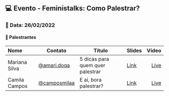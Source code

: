 ## 💻 **Evento - Feministalks: Como Palestrar?**

### 📅 Data: 26/02/2022

#### 🎤 **Palestrantes**

| Nome          | Contato                                              | Título                           | Slides                                                                                                                                                                  |                                           Vídeo |
| :------------ | ---------------------------------------------------- | -------------------------------- | ----------------------------------------------------------------------------------------------------------------------------------------------------------------------- | ----------------------------------------------: |
| Mariana Silva | [@amari.doqa](https://www.instagram.com/amari.doqa/) | 5 dicas para quem quer palestrar | [Link](https://www.canva.com/design/DAE5ZVWo21c/hOE0cVudXS2Pi7UKz_oK-w/view?utm_content=DAE5ZVWo21c&utm_campaign=designshare&utm_medium=link&utm_source=publishpresent) | [Live](https://www.twitch.tv/videos/1408797230) |
| Camila Campos | [@camposmilaa](https://twitter.com/camposmilaa)      | E aí, bora palestrar?            | [Link](https://speakerdeck.com/camilacampos/e-ai-bora-palestrar)                                                                                                        | [Live](https://www.twitch.tv/videos/1408797230) |
